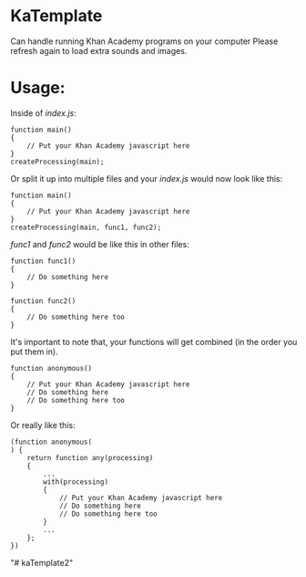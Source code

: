 # KaTemplate
Can handle running Khan Academy programs on your computer
Please refresh again to load extra sounds and images.

# Usage:

Inside of _index.js_:

```
function main()
{
    // Put your Khan Academy javascript here
}
createProcessing(main);
```

Or split it up into multiple files and your _index.js_ would now look like this:
```
function main()
{
    // Put your Khan Academy javascript here
}
createProcessing(main, func1, func2);
```

_func1_ and _func2_ would be like this in other files:

```
function func1()
{
    // Do something here
}
```

```
function func2()
{
    // Do something here too
}
```

It's important to note that, your functions will get combined (in the order you put them in).

```
function anonymous()
{
    // Put your Khan Academy javascript here
    // Do something here
    // Do something here too
}
```

Or really like this:

```
(function anonymous(
) {
    return function any(processing)
    {
        ...
        with(processing)
        {
            // Put your Khan Academy javascript here
            // Do something here
            // Do something here too
        }
        ...
    };
})
```
"# kaTemplate2" 
